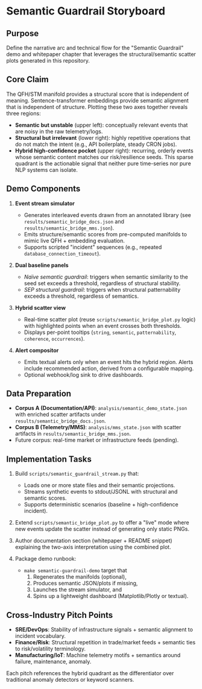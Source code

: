 # Semantic Guardrail Storyboard

## Purpose

Define the narrative arc and technical flow for the "Semantic Guardrail"
demo and whitepaper chapter that leverages the structural/semantic scatter
plots generated in this repository.

## Core Claim

The QFH/STM manifold provides a structural score that is independent of
meaning. Sentence-transformer embeddings provide semantic alignment that is
independent of structure. Plotting these two axes together reveals three
regions:

- **Semantic but unstable** (upper left): conceptually relevant events that
  are noisy in the raw telemetry/logs.
- **Structural but irrelevant** (lower right): highly repetitive operations
  that do not match the intent (e.g., API boilerplate, steady CRON jobs).
- **Hybrid high-confidence pocket** (upper right): recurring, orderly events
  whose semantic content matches our risk/resilience seeds. This sparse
  quadrant is the actionable signal that neither pure time-series nor pure NLP
  systems can isolate.

## Demo Components

1. **Event stream simulator**
   - Generates interleaved events drawn from an annotated library (see
     `results/semantic_bridge_docs.json` and
     `results/semantic_bridge_mms.json`).
   - Emits structure/semantic scores from pre-computed manifolds to mimic
     live QFH + embedding evaluation.
   - Supports scripted "incident" sequences (e.g., repeated
     `database_connection_timeout`).

2. **Dual baseline panels**
   - *Naïve semantic guardrail*: triggers when semantic similarity to the seed
     set exceeds a threshold, regardless of structural stability.
   - *SEP structural guardrail*: triggers when structural patternability
     exceeds a threshold, regardless of semantics.

3. **Hybrid scatter view**
   - Real-time scatter plot (reuse `scripts/semantic_bridge_plot.py` logic) with
     highlighted points when an event crosses both thresholds.
   - Displays per-point tooltips (`string`, `semantic`, `patternability`,
     `coherence`, `occurrences`).

4. **Alert compositor**
   - Emits textual alerts only when an event hits the hybrid region. Alerts
     include recommended action, derived from a configurable mapping.
   - Optional webhook/log sink to drive dashboards.

## Data Preparation

- **Corpus A (Documentation/API)**: `analysis/semantic_demo_state.json` with
  enriched scatter artifacts under `results/semantic_bridge_docs.json`.
- **Corpus B (Telemetry/MMS)**: `analysis/mms_state.json` with scatter artifacts
  in `results/semantic_bridge_mms.json`.
- Future corpus: real-time market or infrastructure feeds (pending).

## Implementation Tasks

1. Build `scripts/semantic_guardrail_stream.py` that:
   - Loads one or more state files and their semantic projections.
   - Streams synthetic events to stdout/JSONL with structural and semantic
     scores.
   - Supports deterministic scenarios (baseline + high-confidence incident).

2. Extend `scripts/semantic_bridge_plot.py` to offer a "live" mode where new
   events update the scatter instead of generating only static PNGs.

3. Author documentation section (whitepaper + README snippet) explaining the
   two-axis interpretation using the combined plot.

4. Package demo runbook:
   - `make semantic-guardrail-demo` target that
     1. Regenerates the manifolds (optional),
     2. Produces semantic JSON/plots if missing,
     3. Launches the stream simulator, and
     4. Spins up a lightweight dashboard (Matplotlib/Plotly or textual).

## Cross-Industry Pitch Points

- **SRE/DevOps**: Stability of infrastructure signals + semantic alignment to
  incident vocabulary.
- **Finance/Risk**: Structural repetition in trade/market feeds + semantic
  ties to risk/volatility terminology.
- **Manufacturing/IoT**: Machine telemetry motifs + semantics around failure,
  maintenance, anomaly.

Each pitch references the hybrid quadrant as the differentiator over
traditional anomaly detectors or keyword scanners.

